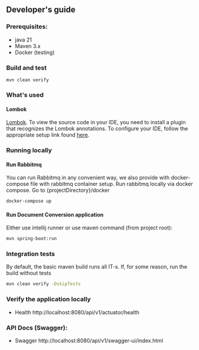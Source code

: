 ## Developer's guide

### Prerequisites:

- java 21
- Maven 3.x
- Docker (testing)

### Build and test

```shell
mvn clean verify
```

### What's used

#### Lombok

[Lombok](https://projectlombok.org/). To view the source code in your IDE, you need to install a
plugin that recognizes the Lombok annotations. To configure your IDE, follow the appropriate setup
link found
[here](https://projectlombok.org/setup/overview).

### Running locally

#### Run Rabbitmq

You can run Rabbitmq in any convenient way, we also provide with docker-compose file with rabbitmq
container setup.
Run rabbitmq locally via docker compose. Go to {projectDirectory}/docker

```bash
docker-compose up
```

#### Run Document Conversion application

Either use intellij runner or use maven command (from project root):

```bash
mvn spring-boot:run
``` 

### Integration tests

By default, the basic maven build runs all IT-s.
If, for some reason, run the build without tests

```bash
mvn clean verify -DskipTests
```

### Verify the application locally
- Health http://localhost:8080/api/v1/actuator/health

### API Docs (Swagger):
- Swagger http://localhost:8080/api/v1/swagger-ui/index.html